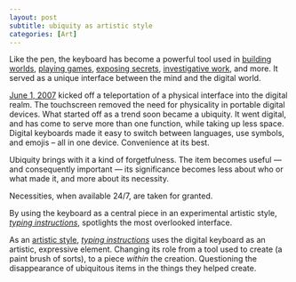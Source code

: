 ```yaml
---
layout: post
subtitle: ubiquity as artistic style
categories: [Art]
---
```

Like the pen, the keyboard has become a powerful tool used in [building worlds](https://twitter.com/0x113d), [playing games](https://twitter.com/cryptothegame_), [exposing secrets](https://twitter.com/Snowden), [investigative work](https://twitter.com/zachxbt), and more. It served as a unique interface between the mind and the digital world.

[June 1, 2007](https://www.timetoast.com/timelines/evolution-of-the-mobile-phone-keyboard) kicked off a teleportation of a physical interface into the digital realm. The touchscreen removed the need for physicality in portable digital devices. What started off as a trend soon became a ubiquity. It went digital, and has come to serve more than one function, while taking up less space. Digital keyboards made it easy to switch between languages, use symbols, and emojis – all in one device. Convenience at its best.

Ubiquity brings with it a kind of forgetfulness. The item becomes useful — and consequently important — its significance becomes less about who or what made it, and more about its necessity.

Necessities, when available 24/7, are taken for granted.

By using the keyboard as a central piece in an experimental artistic style, [*typing instructions*](https://zora.co/collect/zora:0x50205070c350d0c382565635cb4b252c06ed1416/6), spotlights the most overlooked interface.

As an [artistic style](https://1092.co/2024/05/07/exploring-artistic-style-and-voice), [*typing instructions*](https://zora.co/collect/zora:0x50205070c350d0c382565635cb4b252c06ed1416/6) uses the digital keyboard as an artistic, expressive element. Changing its role from a tool used to create (a paint brush of sorts), to a piece *within* the creation. Questioning the disappearance of ubiquitous items in the things they helped create.
